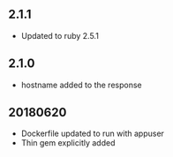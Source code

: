 ## 2.1.1

* Updated to ruby 2.5.1

## 2.1.0

* hostname added to the response 

## 20180620

* Dockerfile updated to run with appuser
* Thin gem explicitly added
